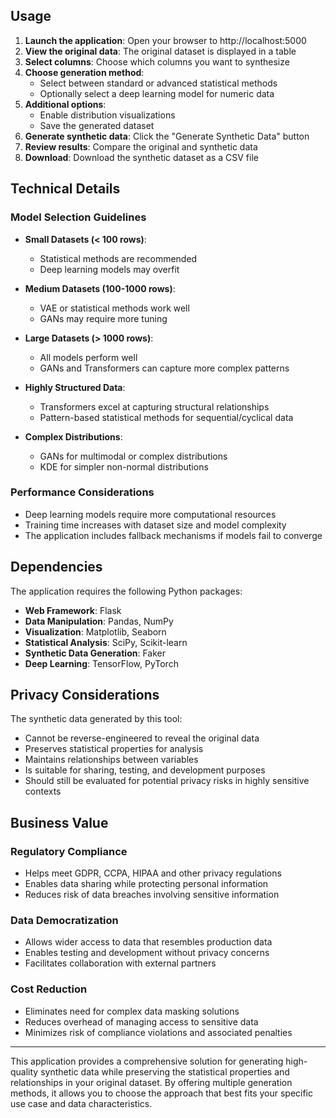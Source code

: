 
## Usage

1. **Launch the application**: Open your browser to http://localhost:5000
2. **View the original data**: The original dataset is displayed in a table
3. **Select columns**: Choose which columns you want to synthesize
4. **Choose generation method**:
   - Select between standard or advanced statistical methods
   - Optionally select a deep learning model for numeric data
5. **Additional options**:
   - Enable distribution visualizations
   - Save the generated dataset
6. **Generate synthetic data**: Click the "Generate Synthetic Data" button
7. **Review results**: Compare the original and synthetic data
8. **Download**: Download the synthetic dataset as a CSV file

## Technical Details

### Model Selection Guidelines

- **Small Datasets (< 100 rows)**:
  - Statistical methods are recommended
  - Deep learning models may overfit

- **Medium Datasets (100-1000 rows)**:
  - VAE or statistical methods work well
  - GANs may require more tuning

- **Large Datasets (> 1000 rows)**:
  - All models perform well
  - GANs and Transformers can capture more complex patterns

- **Highly Structured Data**:
  - Transformers excel at capturing structural relationships
  - Pattern-based statistical methods for sequential/cyclical data

- **Complex Distributions**:
  - GANs for multimodal or complex distributions
  - KDE for simpler non-normal distributions

### Performance Considerations

- Deep learning models require more computational resources
- Training time increases with dataset size and model complexity
- The application includes fallback mechanisms if models fail to converge

## Dependencies

The application requires the following Python packages:

- **Web Framework**: Flask
- **Data Manipulation**: Pandas, NumPy
- **Visualization**: Matplotlib, Seaborn
- **Statistical Analysis**: SciPy, Scikit-learn
- **Synthetic Data Generation**: Faker
- **Deep Learning**: TensorFlow, PyTorch

## Privacy Considerations

The synthetic data generated by this tool:

- Cannot be reverse-engineered to reveal the original data
- Preserves statistical properties for analysis
- Maintains relationships between variables
- Is suitable for sharing, testing, and development purposes
- Should still be evaluated for potential privacy risks in highly sensitive contexts

## Business Value

### Regulatory Compliance
- Helps meet GDPR, CCPA, HIPAA and other privacy regulations
- Enables data sharing while protecting personal information
- Reduces risk of data breaches involving sensitive information

### Data Democratization
- Allows wider access to data that resembles production data
- Enables testing and development without privacy concerns
- Facilitates collaboration with external partners

### Cost Reduction
- Eliminates need for complex data masking solutions
- Reduces overhead of managing access to sensitive data
- Minimizes risk of compliance violations and associated penalties

---

This application provides a comprehensive solution for generating high-quality synthetic data while preserving the statistical properties and relationships in your original dataset. By offering multiple generation methods, it allows you to choose the approach that best fits your specific use case and data characteristics.
